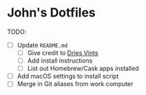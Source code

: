 # John's Dotfiles

TODO:

- [ ] Update `README.md`
  - [ ] Give credit to [Dries Vints](https://github.com/driesvints/dotfiles)
  - [ ] Add install instructions
  - [ ] List out Homebrew/Cask apps installed
- [ ] Add macOS settings to install script
- [ ] Merge in Git aliases from work computer
